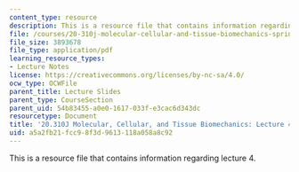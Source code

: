 ```yaml
---
content_type: resource
description: This is a resource file that contains information regarding lecture 4.
file: /courses/20-310j-molecular-cellular-and-tissue-biomechanics-spring-2015/a5a2fb21fcc98f3d9613118a058a8c92_MIT20_310JS15_Lecture4.pdf
file_size: 3893678
file_type: application/pdf
learning_resource_types:
- Lecture Notes
license: https://creativecommons.org/licenses/by-nc-sa/4.0/
ocw_type: OCWFile
parent_title: Lecture Slides
parent_type: CourseSection
parent_uid: 54b83455-a0e0-1617-033f-e3cac6d343dc
resourcetype: Document
title: '20.310J Molecular, Cellular, and Tissue Biomechanics: Lecture 4'
uid: a5a2fb21-fcc9-8f3d-9613-118a058a8c92
---
```

This is a resource file that contains information regarding lecture 4.